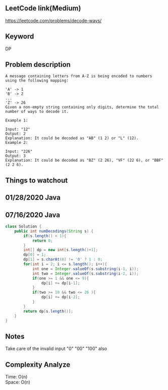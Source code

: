 ## LeetCode link(Medium)
https://leetcode.com/problems/decode-ways/

## Keyword
DP

## Problem description
```
A message containing letters from A-Z is being encoded to numbers using the following mapping:

'A' -> 1
'B' -> 2
...
'Z' -> 26
Given a non-empty string containing only digits, determine the total number of ways to decode it.

Example 1:

Input: "12"
Output: 2
Explanation: It could be decoded as "AB" (1 2) or "L" (12).
Example 2:

Input: "226"
Output: 3
Explanation: It could be decoded as "BZ" (2 26), "VF" (22 6), or "BBF" (2 2 6).
```





## Things to watchout

## 01/28/2020 Java
## 07/16/2020 Java
```java
class Solution {
    public int numDecodings(String s) {
        if(s.length() < 1){
            return 0;
        }
        int[] dp = new int[s.length()+1];
        dp[0] = 1;
        dp[1] = s.charAt(0) != '0' ? 1 : 0;
        for(int i = 2; i <= s.length(); i++){
            int one = Integer.valueOf(s.substring(i-1, i));
            int two = Integer.valueOf(s.substring(i-2, i));
            if(one >= 1 && one <= 9){
                dp[i] += dp[i-1];
            }
            if(two >= 10 && two <= 26 ){
                dp[i] += dp[i-2];
            }
        }
        return dp[s.length()];
    }
}

```

## Notes
Take care of the invalid input
"0" "00" "100"
also 
## Complexity Analyze
Time: O(n)      \
Space: O(n)
